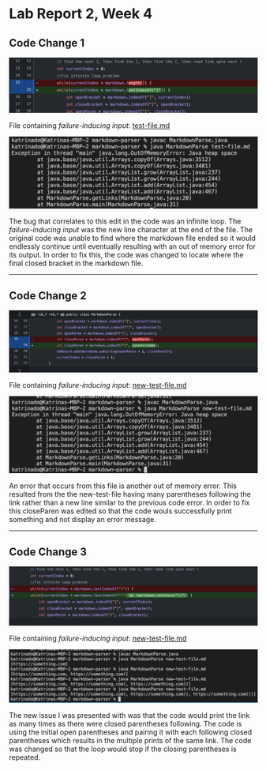 # Lab Report 2, Week 4

## Code Change 1
![Image](/labpics2/change1.png)

File containing *failure-inducing input*: [test-file.md](https://github.com/katrinado/markdown-parser/blob/main/test-file.md)

![Image](/labpics2/fail1.png)

The bug that correlates to this edit in the code was an infinite loop. The *failure-inducing input* was the new line character at the end of the file. The original code was unable to find where the markdown file ended so it would endlessly continue until eventually resulting with an out of memory error for its output. In order to fix this, the code was changed to locate where the final closed bracket in the markdown file.

---

## Code Change 2
![Image](/labpics2/change2.png)

File containing *failure-inducing input*: [new-test-file.md](https://github.com/katrinado/markdown-parser/blob/main/new-test-file.md)

![Image](/labpics2/fail2.png)

An error that occurs from this file is another out of memory error. This resulted from the the new-test-file having many parentheses following the link rather than a new line similar to the previous code error. In order to fix this closeParen was edited so that the code wouls successfully print something and not display an error message.


---

## Code Change 3
![Image](/labpics2/change3.png)

File containing *failure-inducing input*: [new-test-file.md](https://github.com/katrinado/markdown-parser/blob/main/new-test-file.md)

![Image](/labpics2/fail3.png)

The new issue I was presented with was that the code would print the link as many times as there were closed parentheses following. The code is using the initial open parentheses and pairing it with each following closed parentheses which results in the multiple prints of the same link. The code was changed so that the loop would stop if the closing parentheses is repeated.